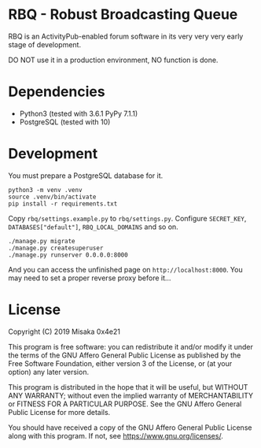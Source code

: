 # RBQ - Robust Broadcasting Queue
RBQ is an ActivityPub-enabled forum software in its very very very early stage of development.

DO NOT use it in a production environment, NO function is done.

# Dependencies
* Python3 (tested with 3.6.1 PyPy 7.1.1)
* PostgreSQL (tested with 10)

# Development
You must prepare a PostgreSQL database for it.

    python3 -m venv .venv
    source .venv/bin/activate
    pip install -r requirements.txt

Copy `rbq/settings.example.py` to `rbq/settings.py`.
Configure `SECRET_KEY`, `DATABASES["default"]`, `RBQ_LOCAL_DOMAINS` and so on.

    ./manage.py migrate
    ./manage.py createsuperuser
    ./manage.py runserver 0.0.0.0:8000

And you can access the unfinished page on `http://localhost:8000`.
You may need to set a proper reverse proxy before it…

# License

Copyright (C) 2019 Misaka 0x4e21

This program is free software: you can redistribute it and/or modify it under the terms of the GNU Affero General Public License as published by the Free Software Foundation, either version 3 of the License, or (at your option) any later version.

This program is distributed in the hope that it will be useful, but WITHOUT ANY WARRANTY; without even the implied warranty of MERCHANTABILITY or FITNESS FOR A PARTICULAR PURPOSE. See the GNU Affero General Public License for more details.

You should have received a copy of the GNU Affero General Public License along with this program. If not, see https://www.gnu.org/licenses/.
